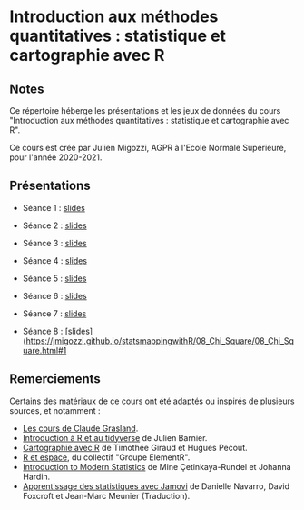 # Introduction aux méthodes quantitatives : statistique et cartographie avec R

## Notes

Ce répertoire héberge les présentations et les jeux de données du cours "Introduction aux méthodes quantitatives : statistique et cartographie avec R". 

Ce cours est créé par Julien Migozzi, AGPR à l'Ecole Normale Supérieure, pour l'année 2020-2021.

## Présentations

* Séance 1 : [slides](https://jmigozzi.github.io/statsmappingwithR/01_Introduction/01_Introduction.html)

* Séance 2 : [slides](https://jmigozzi.github.io/statsmappingwithR/02_SpatialData/02_SpatialData.html)

* Séance 3 : [slides](https://jmigozzi.github.io/statsmappingwithR/03_DataWrangling/03_DataWrangling.html#1)

* Séance 4 : [slides](https://jmigozzi.github.io/statsmappingwithR/04_Mapping/04_Mapping.html#1)

* Séance 5 : [slides](https://jmigozzi.github.io/statsmappingwithR/05_MapClassification/05_MapClassification.html#1)

* Séance 6 : [slides](https://jmigozzi.github.io/statsmappingwithR/06_Bivariate_Quanti/06_Bivariate_Quanti.html#1)

* Séance 7 : [slides](https://jmigozzi.github.io/statsmappingwithR/07_Regression/07_Regression.html#1)

* Séance 8 : [slides](https://jmigozzi.github.io/statsmappingwithR/08_Chi_Square/08_Chi_Square.html#1

## Remerciements

Certains des matériaux de ce cours ont été adaptés ou inspirés de plusieurs sources, et notamment : 

* [Les cours de Claude Grasland](http://grasland.script.univ-paris-diderot.fr/).
* [Introduction à R et au tidyverse](https://juba.github.io/tidyverse/) de Julien Barnier.
* [Cartographie avec R](https://rcarto.github.io/carto_avec_r/) de Timothée Giraud et Hugues Pecout.
* [R et espace](https://framabook.org/r-et-espace/), du collectif "Groupe ElementR".
* [Introduction to Modern Statistics](https://openintro-ims.netlify.app) de Mine Çetinkaya-Rundel et Johanna Hardin.
* [Apprentissage des statistiques avec Jamovi](https://jmeunierp8.github.io/ManuelJamovi/) de Danielle Navarro, David Foxcroft et Jean-Marc Meunier (Traduction).


